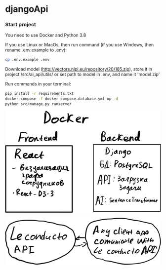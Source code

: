 # djangoApi

### Start project
You need to use Docker and Python 3.8

If you use Linux or MacOs, then run command (if you use Windows, then rename .env.example to .env):
```bash
cp .env.example .env
```
Download model (http://vectors.nlpl.eu/repository/20/185.zip), store it in project /src/ai_api/utils/ or set path to model in .env, and name it 'model.zip'

Run commands in your terminal:
```bash
pip install -r requirements.txt
docker-compose -f docker-compose.database.yml up -d
python src/manage.py runserver
```

![img.png](img.png)

![img_1.png](img_1.png)
